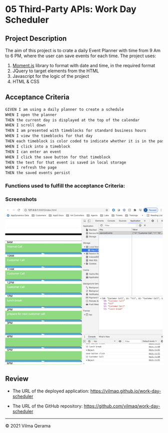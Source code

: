 # 05 Third-Party APIs: Work Day Scheduler

## Project Description

The aim of this project is to crate a daily Event Planner with time from 9 Am to 6 PM, where the user can save events for each time.
The project uses:

1.  [Moment.js](https://momentjs.com/) library to format with date and time, in the required format
2.  JQuery to target elements from the HTML
3.  Javascript for the logic of the project
4.  HTML & CSS

## Acceptance Criteria

```md
GIVEN I am using a daily planner to create a schedule
WHEN I open the planner
THEN the current day is displayed at the top of the calendar
WHEN I scroll down
THEN I am presented with timeblocks for standard business hours
WHEN I view the timeblocks for that day
THEN each timeblock is color coded to indicate whether it is in the past, present, or future
WHEN I click into a timeblock
THEN I can enter an event
WHEN I click the save button for that timeblock
THEN the text for that event is saved in local storage
WHEN I refresh the page
THEN the saved events persist
```

### Functions used to fulfill the acceptance Criteria:

### Screenshots

![Calendar-LocalStorage](./Assets/screenshots/work-agenda-localStorage.png)

## Review

- The URL of the deployed application: https://vilmaq.github.io/work-day-scheduler

- The URL of the GitHub repository: https://github.com/vilmaq/work-day-scheduler

---

© 2021 Vilma Qerama
